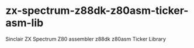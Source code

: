 # zx-spectrum-z88dk-z80asm-ticker-asm-lib
Sinclair ZX Spectrum Z80 assembler z88dk z80asm Ticker Library
